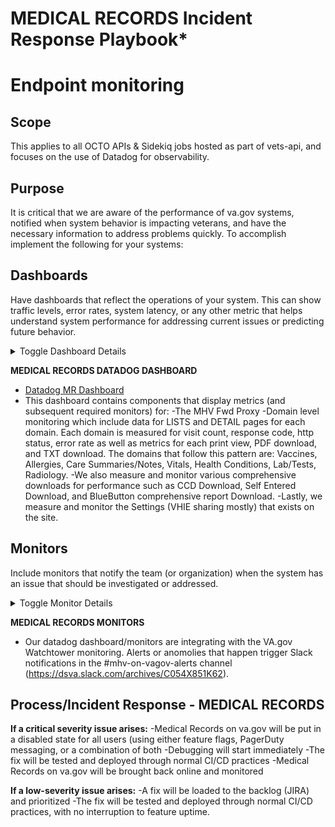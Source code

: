 # MEDICAL RECORDS Incident Response Playbook* 


# Endpoint monitoring

## Scope 
This applies to all OCTO APIs & Sidekiq jobs hosted as part of vets-api, and focuses on the use of Datadog for observability.

## Purpose
It is critical that we are aware of the performance of va.gov systems, notified when system behavior is impacting veterans, 
and have the necessary information to address problems quickly.  To accomplish implement the following for your systems:

## Dashboards
Have dashboards that reflect the operations of your system.  This can show traffic levels, error rates, system latency, or any 
other metric that helps understand system performance for addressing current issues or predicting future behavior.  

<details>
  <summary>Toggle Dashboard Details</summary>

### Dashboard recommendations
- For quantitative data that is measured over time look into using metrics, or creating custom metrics.  Metrics are faster to query,
  and are retained in an indexed state for longer.  Generally *do not* tag metrics with highly unique values (like IDs) because
  it can greatly increase the cost.  Look into the use of statsd for publishing clear quantitative data from vets-api code.
- For qualitative data that requires more context consider the use of logs.  When possible logs should be written out in a JSON format
  to permit better searchability.
- It is recommended to include APM timeseries metrics for errors in your Dashboards.  APM will only show error cases, and has a more limited
  duration, but it's click-through capability to show rich debugging data is useful.  We recommend noting that APM widgets on a Dashboard
  have the click-through capability so users can easily find them.
- When appropriate it is recommended to create a dashboard that models behavior for high impact/risk launches, showing the impact of changes
  and identifying new errors that happen post-launch.  This type of dashboard can often be deleted or incorporated into other dashboards
  after a successful release.
</details>

**MEDICAL RECORDS DATADOG DASHBOARD**
- [Datadog MR Dashboard](https://vagov.ddog-gov.com/dashboard/8tk-8fe-cin/mhv-medical-records?refresh_mode=sliding&from_ts=1696699383284&to_ts=1699291383284&live=true)
- This dashboard contains components that display metrics (and subsequent required monitors) for:
  -The MHV Fwd Proxy
  -Domain level monitoring which include data for LISTS and DETAIL pages for each domain.  Each domain is measured for visit count, response code, http status, error rate as well as metrics for each print view, PDF download, and TXT download.  The domains that follow this pattern are: Vaccines, Allergies, Care Summaries/Notes, Vitals, Health Conditions, Lab/Tests, Radiology.
  -We also measure and monitor various comprehensive downloads for performance such as CCD Download, Self Entered Download, and BlueButton comprehensive report Download.
  -Lastly, we measure and monitor the Settings (VHIE sharing mostly) that exists on the site.


## Monitors
Include monitors that notify the team (or organization) when the system has an issue that should be investigated or addressed.

<details>
  <summary>Toggle Monitor Details</summary>

  ### Monitor types
*A team can determine the specific functionality that should be monitored based on the system's functionality, but we generally 
expect that the following three scenarios will be covered:*
- **High error counts** - cases where the system produces unexpectedly high number of errors
- **Anomonously low traffic** - the system encounters less traffic than expected for a given period of time.  This is often
  indicative of a failure elsewhere upstream in the system.
- **Silent failures in processing** - You should have monitors for any case where the system can encounters failures that impacts a
  veteran submission.  *This is crucially important for cases where a Veteran is not aware that their submission has failed - the
  requirement is that every one of these cases is addressed*
- *Any other cases that the team feels is important to provide a reliable, responsive service to Veterans.*

### Monitor recommendations
- Make monitor alerts *actionable*.  Frequent non-actionable monitor alerts lead teams to ignore monitors and
  eventually miss important issues.
- Expect to have to iterate on monitor thresholds and messages to ensure that they are actionable over time.
- Have a process for communicating monitor alerts.  Typically monitors alerts are configured to send a message to a Slack channel,
  which provides visibility and a historical record.
  - Viewers should have a way to identify the status of an alert (emojis or replies)
  - It is recommended to have a separate channel for monitoring Slack notifications because alerts can
    overwhelm a more general channel.
- DO NOT put any PII or PHI in a notification message ever.  
- DO NOT group large numbers of controller actions into single alerts unless there is a particular reason to do so.  Grouped
- Consider using the default_zero() function when measuring traffic that can often drop to zero.  Empty result sets often do not
  respond to low traffic in expected ways
- Whenever possible try to segment errors by cause: a monitor is much more useful and reduces team toil if it specifically notes that
  the issue is being, (for instance), caused by an upstream system or TIC latency.
- Include clear guidance for different target groups in monitor alerts
- Only include monitor warnings (as opposed to alerts) if there is a team that is specifically going to act on them.

## Process expectations
- It is expected that teams will monitor alert notifications and deal with them appropriately for their respective products.
- Monitor alert notifications should include links to playbooks that explain how to review and address alerts.
- If a team finds they are receiving too many or too few alerts, adjust the parameters or methology for the monitor.  

## SLOs and Business/Product Metrics
- This document is focused on operational metrics for well running applications, but Datadog can also be used for providing business
  metrics using tools like SLOs.

## Watch Officer (watchtower) Process
- High priority applications may need to be included in the Watchtower program
- Guidelines on the Watchtower can be found [here](https://depo-platform-documentation.scrollhelp.site/developer-docs/watchtower-integration)
- Teams can mark monitors for Watch Officer review by adding the `watchtower` tag to the monitor.
- Be sure to that all Watchtower include clear instructions for the Watch Officer to follow

## General
- ALWAYS check with Dashboard, Monitor, and SLO Owners prior to making changes to them.  

## Access rights
- For reviewing Dashboards, Monitors, and SLOs a user can request `datadog readonly` role access.  If a user needs access to create or modify
  dashboards, monitors, or SLOs they can request `VFS Team Pilot` role access
</details>

**MEDICAL RECORDS MONITORS**
- Our datadog dashboard/monitors are integrating with the VA.gov Watchtower monitoring.  Alerts or anomolies that happen trigger Slack notifications in the #mhv-on-vagov-alerts channel (https://dsva.slack.com/archives/C054X851K62).

## Process/Incident Response - MEDICAL RECORDS

**If a critical severity issue arises:**
-Medical Records on va.gov will be put in a disabled state for all users (using either feature flags, PagerDuty messaging, or a combination of both
-Debugging will start immediately
-The fix will be tested and deployed through normal CI/CD practices
-Medical Records on va.gov will be brought back online and monitored

**If a low-severity issue arises:**
-A fix will be loaded to the backlog (JIRA) and prioritized
-The fix will be tested and deployed through normal CI/CD practices, with no interruption to feature uptime.





